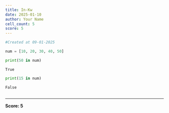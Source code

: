 ```yaml
---
title: In-Kw
date: 2025-01-10
author: Your Name
cell_count: 5
score: 5
---
```


```python
#Created at 09-01-2025
```


```python
num = [10, 20, 30, 40, 50]
```


```python
print(50 in num)
```

    True



```python
print(15 in num)
```

    False



```python

```


---
**Score: 5**
